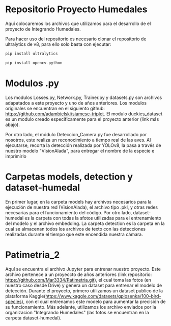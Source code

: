 # Repositorio Proyecto Humedales
Aquí colocaremos los archivos que utilizamos para el desarrollo de el proyecto de Integrando Humedales.

Para hacer uso del repositorio es necesario clonar el repositorio de ultralytics de v8, para ello solo basta con ejecutar: 
```bash
pip install ultralytics
```
```bash
pip install opencv-python
```

# Modulos .py 
Los modulos Losses.py, Network.py, Trainer.py y datasets.py son archivos adapatados a este proyecto y uno de años anteriores. Los modulos originales se encuentran en el siguiento github: https://github.com/adambielski/siamese-triplet. El modulo duckies_dataset es un modulo creado especificamente para el proyecto anterior (link más abajo). 

Por otro lado, el módulo Deteccion_Camera.py fue desarrollado por nosotros, este realiza un reconocimiento a tiempo real de las aves. Al ejecutarse, recorta la detección realizada por YOLOv8, la pasa a través de nuestro modelo "VisionAlada", para entregar el nombre de la especie e imprimirlo 

# Carpetas models, detection y dataset-humedal 
En primer lugar, en la carpeta models hay archivos necesarios para la ejecución de nuestra red (VisionAlada), el archivo tipo .pkl, y otras redes necesarias para el funcionamiento del código. Por otro lado, dataset-humedal es la carpeta con todas la sfotos utilizadas para el entrenamiento del modelo y el archivo embedding. La carpeta detection es la carpeta en la cual se almacenan todos los archivos de texto con las detecciones realizadas durante el tiempo que este encendida nuestra cámara.

# Patimetria_2
Aquí se encuentra el archivo Jupyter para entrenar nuestro proyecto. Este archivo pertenece a un proyeccto de años anteriores (link repositorio: https://github.com/Mar3334/Patimetria.git), el cual toma las fotos (en nuestro caso desde Drive) y genera un dataset para entrenar el modelo de detección.
Durante el proyecto, primero utilizamos un dataset publico de la plataforma Kaggle(https://www.kaggle.com/datasets/gpiosenka/100-bird-species), con el cual entrenamos este modelo para aumentar la precisión de su funcionamiento. Más adelante, utilizamos los archivo enviados por la organizacion "Integrando Humedales" (las fotos se encuentran en la carpeta dataset-humedal).
